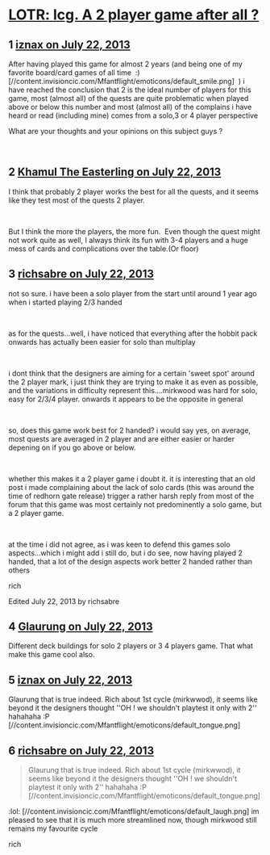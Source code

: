 # [LOTR: lcg. A 2 player game after all ?](https://community.fantasyflightgames.com/topic/86829-lotr-lcg-a-2-player-game-after-all/)

## 1 [iznax on July 22, 2013](https://community.fantasyflightgames.com/topic/86829-lotr-lcg-a-2-player-game-after-all/?do=findComment&comment=819091)

After having played this game for almost 2 years (and being one of my favorite board/card games of all time  :) [//content.invisioncic.com/Mfantflight/emoticons/default_smile.png]  ) i have reached the conclusion that 2 is the ideal number of players for this game, most (almost all) of the quests are quite problematic when played above or below this number and most (almost all) of the complains i have heard or read (including mine) comes from a solo,3 or 4 player perspective

What are your thoughts and your opinions on this subject guys ?

 

## 2 [Khamul The Easterling on July 22, 2013](https://community.fantasyflightgames.com/topic/86829-lotr-lcg-a-2-player-game-after-all/?do=findComment&comment=819098)

I think that probably 2 player works the best for all the quests, and it seems like they test most of the quests 2 player.  

 

But I think the more the players, the more fun.  Even though the quest might not work quite as well, I always think its fun with 3-4 players and a huge mess of cards and complications over the table.(Or floor) 

## 3 [richsabre on July 22, 2013](https://community.fantasyflightgames.com/topic/86829-lotr-lcg-a-2-player-game-after-all/?do=findComment&comment=819103)

not so sure. i have been a solo player from the start until around 1 year ago when i started playing 2/3 handed

 

as for the quests...well, i have noticed that everything after the hobbit pack onwards has actually been easier for solo than multiplay

 

i dont think that the designers are aiming for a certain 'sweet spot' around the 2 player mark, i just think they are trying to make it as even as possible, and the variations in difficulty represent this....mirkwood was hard for solo, easy for 2/3/4 player. onwards it appears to be the opposite in general

 

so, does this game work best for 2 handed? i would say yes, on average, most quests are averaged in 2 player and are either easier or harder depening on if you go above or below.

 

whether this makes it a 2 player game i doubt it. it is interesting that an old post i made complaining about the lack of solo cards (this was around the time of redhorn gate release) trigger a rather harsh reply from most of the forum that this game was most certainly not predominently a solo game, but a 2 player game.

 

at the time i did not agree, as i was keen to defend this games solo aspects...which i might add i still do, but i do see, now having played 2 handed, that a lot of the design aspects work better 2 handed rather than others

rich

Edited July 22, 2013 by richsabre

## 4 [Glaurung on July 22, 2013](https://community.fantasyflightgames.com/topic/86829-lotr-lcg-a-2-player-game-after-all/?do=findComment&comment=819220)

Different deck buildings for solo 2 players or 3 4 players game. That what make this game cool also.

## 5 [iznax on July 22, 2013](https://community.fantasyflightgames.com/topic/86829-lotr-lcg-a-2-player-game-after-all/?do=findComment&comment=819282)

Glaurung that is true indeed. Rich about 1st cycle (mirkwwod), it seems like beyond it the designers thought ''OH ! we shouldn't playtest it only with 2'' hahahaha :P [//content.invisioncic.com/Mfantflight/emoticons/default_tongue.png] 

## 6 [richsabre on July 22, 2013](https://community.fantasyflightgames.com/topic/86829-lotr-lcg-a-2-player-game-after-all/?do=findComment&comment=819299)

> Glaurung that is true indeed. Rich about 1st cycle (mirkwwod), it seems like beyond it the designers thought ''OH ! we shouldn't playtest it only with 2'' hahahaha :P [//content.invisioncic.com/Mfantflight/emoticons/default_tongue.png]

:lol: [//content.invisioncic.com/Mfantflight/emoticons/default_laugh.png] im pleased to see that it is much more streamlined now, though mirkwood still remains my favourite cycle

rich


